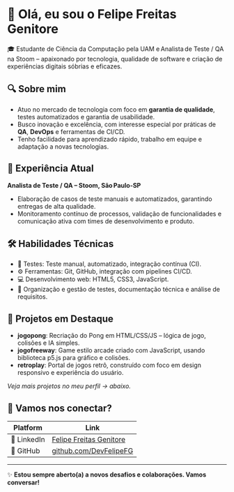 # 👋 Olá, eu sou o Felipe Freitas Genitore

🎓 Estudante de Ciência da Computação pela UAM e Analista de Teste / QA na Stoom – apaixonado por tecnologia, qualidade de software e criação de experiências digitais sóbrias e eficazes.

## 🔍 Sobre mim
- Atuo no mercado de tecnologia com foco em **garantia de qualidade**, testes automatizados e garantia de usabilidade.
- Busco inovação e excelência, com interesse especial por práticas de **QA**, **DevOps** e ferramentas de CI/CD.
- Tenho facilidade para aprendizado rápido, trabalho em equipe e adaptação a novas tecnologias.

## 💼 Experiência Atual
**Analista de Teste / QA – Stoom, São Paulo-SP**  
- Elaboração de casos de teste manuais e automatizados, garantindo entregas de alta qualidade.
- Monitoramento contínuo de processos, validação de funcionalidades e comunicação ativa com times de desenvolvimento e produto.

## 🛠️ Habilidades Técnicas
- 🧪 Testes: Teste manual, automatizado, integração contínua (CI).
- ⚙️ Ferramentas: Git, GitHub, integração com pipelines CI/CD.
- 💻 Desenvolvimento web: HTML5, CSS3, JavaScript.
- 🧠 Organização e gestão de testes, documentação técnica e análise de requisitos.

## 🚀 Projetos em Destaque
- **jogopong**: Recriação do Pong em HTML/CSS/JS – lógica de jogo, colisões e IA simples.
- **jogofreeway**: Game estilo arcade criado com JavaScript, usando biblioteca p5.js para gráfico e colisões.
- **retroplay**: Portal de jogos retrô, construído com foco em design responsivo e experiência do usuário.

_Veja mais projetos no meu perfil → abaixo._

## 🔗 Vamos nos conectar?
| Platform | Link |
|----------|------|
| 💼 LinkedIn | [Felipe Freitas Genitore](https://www.linkedin.com/in/felipe-freitas-genitore/) |
| 🐙 GitHub | [github.com/DevFelipeFG](https://github.com/DevFelipeFG) |

---

✨ **Estou sempre aberto(a) a novos desafios e colaborações. Vamos conversar!**




